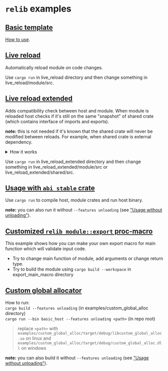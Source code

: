 # `relib` examples

## [Basic template](https://github.com/xxshady/relib-template)

[How to use](https://github.com/xxshady/relib-template/blob/main/README.md).

## [Live reload](./live_reload)

Automatically reload module on code changes.

Use `cargo run` in live_reload directory and then change something in live_reload/module/src.

## [Live reload extended](./live_reload_extended)

Adds compatibility check between host and module.
When module is reloaded host checks if it's still on the same "snapshot" of shared crate (which contains interface of imports and exports).

**note:** this is not needed if it's known that the shared crate will never be modified between reloads. For example, when shared crate is external dependency.

<details>
<summary>How it works</summary>

shared crate defines build id (which is just a timestamp of when the crate was built) and it's used to check if host and module are using the same "snapshot" of the shared crate.

</details>

Use `cargo run` in live_reload_extended directory and then change something in live_reload_extended/module/src or live_reload_extended/shared/src.

## [Usage with `abi_stable` crate](./abi_stable_usage)

Use `cargo run` to compile host, module crates and run host binary.

**note:** you can also run it without `--features unloading` (see ["Usage without unloading"](https://docs.rs/relib/latest/relib/docs/index.html#usage-without-unloading)).

## [Customized `relib_module::export` proc-macro](./export_main_macro)

This example shows how you can make your own export macro for main function which will validate input code.

- Try to change main function of module, add arguments or change return type.
- Try to build the module using `cargo build --workspace` in export_main_macro directory

## [Custom global allocator](./custom_global_alloc)

How to run:<br>
`cargo build --features unloading` (in examples/custom_global_alloc directory)<br>
`cargo run --bin basic_host --features unloading <path>` (in repo root)

> replace `<path>` with `examples/custom_global_alloc/target/debug/libcustom_global_alloc.so` on linux and `examples/custom_global_alloc/target/debug/custom_global_alloc.dll` on windows

**note:** you can also build it without `--features unloading` (see ["Usage without unloading"](https://docs.rs/relib/latest/relib/docs/index.html#usage-without-unloading)).
